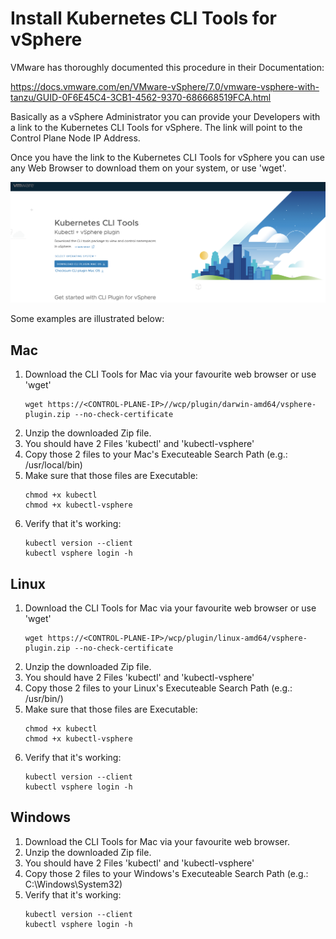 # Install Kubernetes CLI Tools for vSphere

VMware has thoroughly documented this procedure in their Documentation:

https://docs.vmware.com/en/VMware-vSphere/7.0/vmware-vsphere-with-tanzu/GUID-0F6E45C4-3CB1-4562-9370-686668519FCA.html

Basically as a vSphere Administrator you can provide your Developers with a link to the Kubernetes CLI Tools for vSphere. The link will point to the Control Plane Node IP Address. 

Once you have the link to the Kubernetes CLI Tools for vSphere you can use any Web Browser to download them on your system, or use 'wget'. 

![Download Kubernetes CLI Tools for vSphere](../Content/Source/Images/download_cli_tools.png "Kubernetes CLI Tools for vSphere")

Some examples are illustrated below:

## Mac

1. Download the CLI Tools for Mac via your favourite web browser or use 'wget'
    ````
    wget https://<CONTROL-PLANE-IP>//wcp/plugin/darwin-amd64/vsphere-plugin.zip --no-check-certificate
    ````
1. Unzip the downloaded Zip file. 
1. You should have 2 Files 'kubectl' and 'kubectl-vsphere'
1. Copy those 2 files to your Mac's Executeable Search Path (e.g.: /usr/local/bin)
1. Make sure that those files are Executable:
    ````
    chmod +x kubectl
    chmod +x kubectl-vsphere
    ````
1. Verify that it's working:
    ````
    kubectl version --client
    kubectl vsphere login -h
    ````

## Linux

1. Download the CLI Tools for Mac via your favourite web browser or use 'wget'
    ````
    wget https://<CONTROL-PLANE-IP>/wcp/plugin/linux-amd64/vsphere-plugin.zip --no-check-certificate
    ````
1. Unzip the downloaded Zip file. 
1. You should have 2 Files 'kubectl' and 'kubectl-vsphere'
1. Copy those 2 files to your Linux's Executeable Search Path (e.g.: /usr/bin/)
1. Make sure that those files are Executable:
    ````
    chmod +x kubectl
    chmod +x kubectl-vsphere
    ````
1. Verify that it's working:
    ````
    kubectl version --client
    kubectl vsphere login -h
    ````

## Windows

1. Download the CLI Tools for Mac via your favourite web browser. 
1. Unzip the downloaded Zip file. 
1. You should have 2 Files 'kubectl' and 'kubectl-vsphere'
1. Copy those 2 files to your Windows's Executeable Search Path (e.g.: C:\Windows\System32)
1. Verify that it's working:
    ````
    kubectl version --client
    kubectl vsphere login -h
    ````
